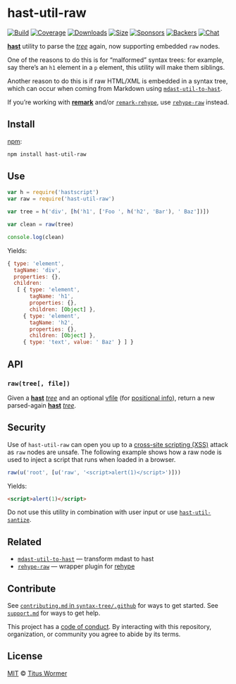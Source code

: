 # hast-util-raw

[![Build][build-badge]][build]
[![Coverage][coverage-badge]][coverage]
[![Downloads][downloads-badge]][downloads]
[![Size][size-badge]][size]
[![Sponsors][sponsors-badge]][collective]
[![Backers][backers-badge]][collective]
[![Chat][chat-badge]][chat]

[**hast**][hast] utility to parse the [*tree*][tree] again, now supporting
embedded `raw` nodes.

One of the reasons to do this is for “malformed” syntax trees: for example, say
there’s an `h1` element in a `p` element, this utility will make them siblings.

Another reason to do this is if raw HTML/XML is embedded in a syntax tree, which
can occur when coming from Markdown using [`mdast-util-to-hast`][to-hast].

If you’re working with [**remark**][remark] and/or
[`remark-rehype`][remark-rehype], use [`rehype-raw`][rehype-raw] instead.

## Install

[npm][]:

```sh
npm install hast-util-raw
```

## Use

```js
var h = require('hastscript')
var raw = require('hast-util-raw')

var tree = h('div', [h('h1', ['Foo ', h('h2', 'Bar'), ' Baz'])])

var clean = raw(tree)

console.log(clean)
```

Yields:

```js
{ type: 'element',
  tagName: 'div',
  properties: {},
  children:
   [ { type: 'element',
       tagName: 'h1',
       properties: {},
       children: [Object] },
     { type: 'element',
       tagName: 'h2',
       properties: {},
       children: [Object] },
     { type: 'text', value: ' Baz' } ] }
```

## API

### `raw(tree[, file])`

Given a [**hast**][hast] [*tree*][tree] and an optional [vfile][] (for
[positional info][position-information]), return a new parsed-again
[**hast**][hast] [*tree*][tree].

## Security

Use of `hast-util-raw` can open you up to a [cross-site scripting (XSS)][xss]
attack as `raw` nodes are unsafe.
The following example shows how a raw node is used to inject a script that runs
when loaded in a browser.

```js
raw(u('root', [u('raw', '<script>alert(1)</script>')]))
```

Yields:

```html
<script>alert(1)</script>
```

Do not use this utility in combination with user input or use
[`hast-util-santize`][sanitize].

## Related

*   [`mdast-util-to-hast`](https://github.com/syntax-tree/mdast-util-to-hast)
    — transform mdast to hast
*   [`rehype-raw`](https://github.com/rehypejs/rehype-raw)
    — wrapper plugin for [rehype](https://github.com/rehypejs/rehype)

## Contribute

See [`contributing.md` in `syntax-tree/.github`][contributing] for ways to get
started.
See [`support.md`][support] for ways to get help.

This project has a [code of conduct][coc].
By interacting with this repository, organization, or community you agree to
abide by its terms.

## License

[MIT][license] © [Titus Wormer][author]

<!-- Definitions -->

[build-badge]: https://github.com/syntax-tree/hast-util-raw/workflows/main/badge.svg

[build]: https://github.com/syntax-tree/hast-util-raw/actions

[coverage-badge]: https://img.shields.io/codecov/c/github/syntax-tree/hast-util-raw.svg

[coverage]: https://codecov.io/github/syntax-tree/hast-util-raw

[downloads-badge]: https://img.shields.io/npm/dm/hast-util-raw.svg

[downloads]: https://www.npmjs.com/package/hast-util-raw

[size-badge]: https://img.shields.io/bundlephobia/minzip/hast-util-raw.svg

[size]: https://bundlephobia.com/result?p=hast-util-raw

[sponsors-badge]: https://opencollective.com/unified/sponsors/badge.svg

[backers-badge]: https://opencollective.com/unified/backers/badge.svg

[collective]: https://opencollective.com/unified

[chat-badge]: https://img.shields.io/badge/chat-discussions-success.svg

[chat]: https://github.com/syntax-tree/unist/discussions

[npm]: https://docs.npmjs.com/cli/install

[license]: license

[author]: https://wooorm.com

[contributing]: https://github.com/syntax-tree/.github/blob/HEAD/contributing.md

[support]: https://github.com/syntax-tree/.github/blob/HEAD/support.md

[coc]: https://github.com/syntax-tree/.github/blob/HEAD/code-of-conduct.md

[tree]: https://github.com/syntax-tree/unist#tree

[position-information]: https://github.com/syntax-tree/unist#positional-information

[hast]: https://github.com/syntax-tree/hast

[to-hast]: https://github.com/syntax-tree/mdast-util-to-hast

[vfile]: https://github.com/vfile/vfile

[remark]: https://github.com/remarkjs/remark

[remark-rehype]: https://github.com/remarkjs/remark-rehype

[rehype-raw]: https://github.com/rehypejs/rehype-raw

[xss]: https://en.wikipedia.org/wiki/Cross-site_scripting

[sanitize]: https://github.com/syntax-tree/hast-util-sanitize

